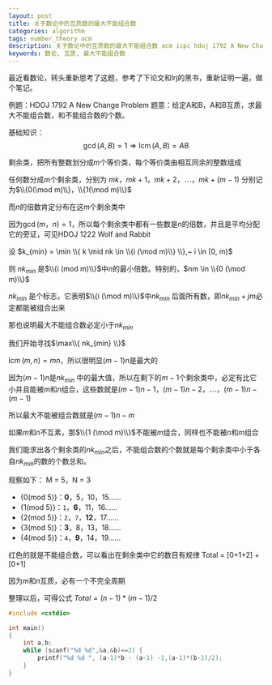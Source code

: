 ```yaml
---
layout: post
title: 关于数论中的互质数的最大不能组合数
categories: algorithm
tags: number_theory acm
description: 关于数论中的互质数的最大不能组合数 acm icpc hdoj 1792 A New Change Problem
keywords: 数论, 互质, 最大不能组合数
---
```


最近看数论，转头重新思考了这题，参考了下论文和lrj的黑书，重新证明一遍，做个笔记。

例题：HDOJ 1792 A New Change Problem
题意：给定A和B，A和B互质，求最大不能组合数，和不能组合数的个数。

基础知识：
$$\gcd(A, B) = 1 \Rightarrow \operatorname{lcm}(A, B) = AB$$

剩余类，把所有整数划分成$m$个等价类，每个等价类由相互同余的整数组成

任何数分成$m$个剩余类，分别为 $mk，mk+1，mk+2，\cdots，mk+(m-1)$
分别记为$\\{0(\mod m)\\}，\\{1(\mod m)\\}$

而$n$的倍数肯定分布在这$m$个剩余类中

因为$\gcd(m，n)=1$，所以每个剩余类中都有一些数是$n$的倍数，并且是平均分配它的旁证，可见HDOJ 1222 Wolf and Rabbit

设 $k_{min} = \min \\{ k \mid nk \in \\{i (\mod m)\\} \\},~ i \in [0, m)$

则 $nk_{min}$ 是$\\{i (mod m)\\}$中$n$的最小倍数。特别的，$nm \in \\{0 (\mod m)\\}$

$nk_{min}$ 是个标志，它表明$\\{i (\mod m)\\}$中$nk_{min}$ 后面所有数，即$nk_{min} + jm$必定都能被组合出来

那也说明最大不能组合数必定小于$nk_{min}$

我们开始寻找$\max\\{ nk_{min} \\}$

$\operatorname{lcm}(m, n) = mn$，所以很明显$(m-1)n$是最大的

因为$(m-1)n$是$nk_{min}$ 中的最大值，所以在剩下的$m-1$个剩余类中，必定有比它小并且能被$m$和$n$组合，这些数就是$(m-1)n -1，(m-1)n -2，\cdots，(m-1)n -(m-1)$

所以最大不能被组合数就是$(m-1)n -m$

如果$m$和$n$不互素，那$\\{1 (\mod m)\\}$不能被$m$组合，同样也不能被$n$和$m$组合

我们能求出各个剩余类的$nk_{min}$之后，不能组合数的个数就是每个剩余类中小于各自$nk_{min}$的数的个数总和。

观察如下：
M = 5，N = 3

- {0(mod 5)}：**0**，5，10，15……
- {1(mod 5)}：`1`，**6**，11，16……
- {2(mod 5)}：`2`，`7`，**12**，17……
- {3(mod 5)}：**3**，8，13，18……
- {4(mod 5)}：`4`，**9**，14，19……

红色的就是不能组合数，可以看出在剩余类中它的数目有规律
Total = [0+1+2] + [0+1]

因为$m$和$n$互质，必有一个不完全周期

整理以后，可得公式 $Total = (n-1)*(m-1)/2$
 
```cpp
#include <cstdio>

int main()
{
    int a,b;
    while (scanf("%d %d",&a,&b)==2) {
        printf("%d %d ", (a-1)*b - (a-1) -1,(a-1)*(b-1)/2);
    }
}
```